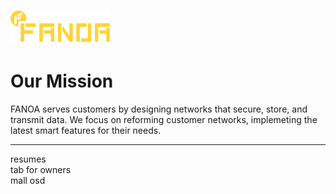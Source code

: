# <img src="FANOA-logo.svg" height="50">
# Our Mission
    
FANOA serves customers by designing networks that secure, store, and transmit data.  We focus on reforming customer networks, implemeting the latest smart features for their needs. 
    


--- 
resumes   
tab for owners   
mall osd   
